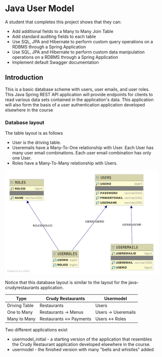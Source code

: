# Java User Model

A student that completes this project shows that they can:

- Add additional fields to a Many to Many Join Table
- Add standard auditing fields to each table
- Use SQL, JPA and Hibernate to perform custom query operations on a RDBMS through a Spring Application
- Use SQL, JPA and Hibernate to perform custom data manipulation operations on a RDBMS through a Spring Application
- Implement default Swagger documentation

## Introduction

This is a basic database scheme with users, user emails, and user roles. This Java Spring REST API application will provide endpoints for clients to read various data sets contained in the application's data. This application will also form the basis of a user authentication application developed elsewhere in the course

### Database layout

The table layout is as follows

- User is the driving table.
- Useremails have a Many-To-One relationship with User. Each User has many user email combinations. Each user email combination has only one User.
- Roles have a Many-To-Many relationship with Users.

![Image of Database Layout](usersdb.png)

Notice that this database layout is similar to the layout for the java-crudyrestaurants application.

| Type          | Crudy Restaurants        | Usermodel |
|---------------|--------------------------|-----------|
| Driving Table | Restaurants              | Users     |
| One to Many   | Restaurants -> Menus     | Users -> Useremails |
| Many to Many  | Restaurants <-> Payments | Users <-> Roles |

Two different applications exist

- usermodel_initial - a starting version of the application that resembles the Crudy Restaurant application developed elsewhere in the course.
- usermodel - the finished version with many "bells and whistles" added
